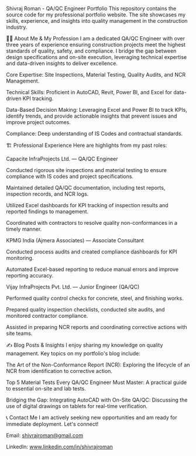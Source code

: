 Shivraj Roman - QA/QC Engineer Portfolio
This repository contains the source code for my professional portfolio website. The site showcases my skills, experience, and insights into quality management in the construction industry.

👨‍💻 About Me & My Profession
I am a dedicated QA/QC Engineer with over three years of experience ensuring construction projects meet the highest standards of quality, safety, and compliance. I bridge the gap between design specifications and on-site execution, leveraging technical expertise and data-driven insights to deliver excellence.

Core Expertise: Site Inspections, Material Testing, Quality Audits, and NCR Management.

Technical Skills: Proficient in AutoCAD, Revit, Power BI, and Excel for data-driven KPI tracking.

Data-Based Decision Making: Leveraging Excel and Power BI to track KPIs, identify trends, and provide actionable insights that prevent issues and improve project outcomes.

Compliance: Deep understanding of IS Codes and contractual standards.

🏗️ Professional Experience
Here are highlights from my past roles:

Capacite InfraProjects Ltd. — QA/QC Engineer

Conducted rigorous site inspections and material testing to ensure compliance with IS codes and project specifications.

Maintained detailed QA/QC documentation, including test reports, inspection records, and NCR logs.

Utilized Excel dashboards for KPI tracking of inspection results and reported findings to management.

Coordinated with contractors to resolve quality non-conformances in a timely manner.

KPMG India (Ajmera Associates) — Associate Consultant

Conducted process audits and created compliance dashboards for KPI monitoring.

Automated Excel-based reporting to reduce manual errors and improve reporting accuracy.

Vijay InfraProjects Pvt. Ltd. — Junior Engineer (QA/QC)

Performed quality control checks for concrete, steel, and finishing works.

Prepared quality inspection checklists, conducted site audits, and monitored contractor compliance.

Assisted in preparing NCR reports and coordinating corrective actions with site teams.

✍️ Blog Posts & Insights
I enjoy sharing my knowledge on quality management. Key topics on my portfolio's blog include:

The Art of the Non-Conformance Report (NCR): Exploring the lifecycle of an NCR from identification to corrective action.

Top 5 Material Tests Every QA/QC Engineer Must Master: A practical guide to essential on-site and lab tests.

Bridging the Gap: Integrating AutoCAD with On-Site QA/QC: Discussing the use of digital drawings on tablets for real-time verification.

📞 Contact Me
I am actively seeking new opportunities and am ready for immediate deployment. Let's connect!

Email: shivrajroman@gmail.com

LinkedIn: www.linkedin.com/in/shivrajroman
